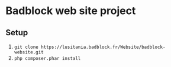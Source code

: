 # Badblock web site project

## Setup

1. ```git clone https://lusitania.badblock.fr/Website/badblock-website.git```
2. ```php composer.phar install```